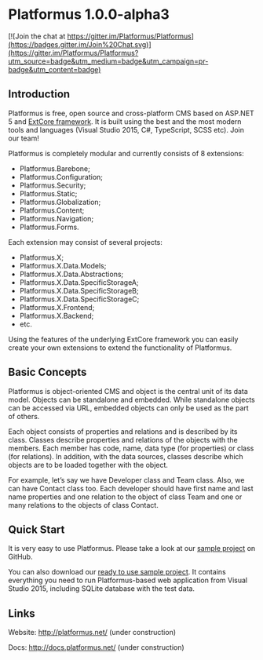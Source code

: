 ﻿# Platformus 1.0.0-alpha3

[![Join the chat at https://gitter.im/Platformus/Platformus](https://badges.gitter.im/Join%20Chat.svg)](https://gitter.im/Platformus/Platformus?utm_source=badge&utm_medium=badge&utm_campaign=pr-badge&utm_content=badge)

## Introduction

Platformus is free, open source and cross-platform CMS based on ASP.NET 5 and
[ExtCore framework](https://github.com/ExtCore/ExtCore). It is built using the best and the most
modern tools and languages (Visual Studio 2015, C#, TypeScript, SCSS etc). Join our team!

Platformus is completely modular and currently consists of 8 extensions:

* Platformus.Barebone;
* Platformus.Configuration;
* Platformus.Security;
* Platformus.Static;
* Platformus.Globalization;
* Platformus.Content;
* Platformus.Navigation;
* Platformus.Forms.

Each extension may consist of several projects:

* Platformus.X;
* Platformus.X.Data.Models;
* Platformus.X.Data.Abstractions;
* Platformus.X.Data.SpecificStorageA;
* Platformus.X.Data.SpecificStorageB;
* Platformus.X.Data.SpecificStorageC;
* Platformus.X.Frontend;
* Platformus.X.Backend;
* etc.

Using the features of the underlying ExtCore framework you can easily create your own extensions
to extend the functionality of Platformus.

## Basic Concepts

Platformus is object-oriented CMS and object is the central unit of its data model. Objects can be
standalone and embedded. While standalone objects can be accessed via URL, embedded objects can only be
used as the part of others.

Each object consists of properties and relations and is described by its class. Classes describe properties and
relations of the objects with the members. Each member has code, name, data type (for properties) or class (for
relations). In addition, with the data sources, classes describe which objects are to be loaded together with
the object.

For example, let’s say we have Developer class and Team class. Also, we can have Contact class too. Each
developer should have first name and last name properties and one relation to the object of class Team and one
or many relations to the objects of class Contact.

## Quick Start

It is very easy to use Platformus. Please take a look at our
[sample project](https://github.com/Platformus/Platformus-Sample) on GitHub.

You can also download our [ready to use sample project](http://platformus.net/files/Platformus-Sample-1.0.0-alpha3.zip).
It contains everything you need to run Platformus-based web application from Visual Studio 2015, including SQLite
database with the test data.

## Links

Website: http://platformus.net/ (under construction)

Docs: http://docs.platformus.net/ (under construction)